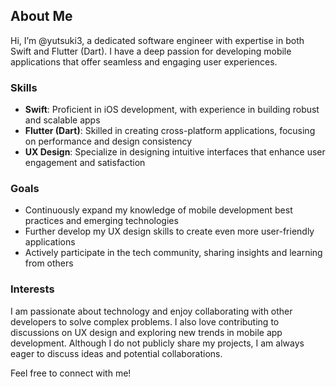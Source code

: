 ## About Me

Hi, I’m @yutsuki3, a dedicated software engineer with expertise in both Swift and Flutter (Dart). I have a deep passion for developing mobile applications that offer seamless and engaging user experiences.

### Skills
- **Swift**: Proficient in iOS development, with experience in building robust and scalable apps
- **Flutter (Dart)**: Skilled in creating cross-platform applications, focusing on performance and design consistency
- **UX Design**: Specialize in designing intuitive interfaces that enhance user engagement and satisfaction

### Goals
- Continuously expand my knowledge of mobile development best practices and emerging technologies
- Further develop my UX design skills to create even more user-friendly applications
- Actively participate in the tech community, sharing insights and learning from others

### Interests
I am passionate about technology and enjoy collaborating with other developers to solve complex problems. I also love contributing to discussions on UX design and exploring new trends in mobile app development. Although I do not publicly share my projects, I am always eager to discuss ideas and potential collaborations.

Feel free to connect with me!

